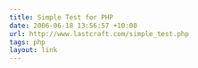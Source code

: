 ```yaml
---
title: Simple Test for PHP
date: 2006-06-18 13:56:57 +10:00
url: http://www.lastcraft.com/simple_test.php
tags: php
layout: link
---
```

